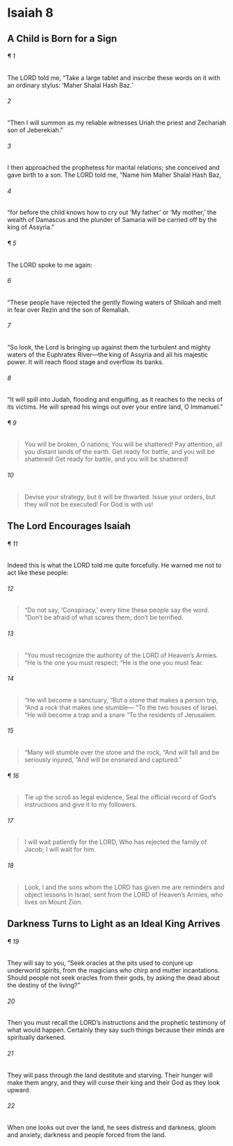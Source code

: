 # Isaiah 8
## A Child is Born for a Sign
###### ¶ 1
The LORD told me, “Take a large tablet and inscribe these words on it with an ordinary stylus: ‘Maher Shalal Hash Baz.’
###### 2
“Then I will summon as my reliable witnesses Uriah the priest and Zechariah son of Jeberekiah.”
###### 3
I then approached the prophetess for marital relations; she conceived and gave birth to a son. The LORD told me, “Name him Maher Shalal Hash Baz,
###### 4
“for before the child knows how to cry out ‘My father’ or ‘My mother,’ the wealth of Damascus and the plunder of Samaria will be carried off by the king of Assyria.”
###### ¶ 5
The LORD spoke to me again:
###### 6
“These people have rejected the gently flowing waters of Shiloah and melt in fear over Rezin and the son of Remaliah.
###### 7
“So look, the Lord is bringing up against them the turbulent and mighty waters of the Euphrates River—the king of Assyria and all his majestic power. It will reach flood stage and overflow its banks.
###### 8
“It will spill into Judah, flooding and engulfing, as it reaches to the necks of its victims. He will spread his wings out over your entire land, O Immanuel.”
###### ¶ 9
> You will be broken, O nations;
> You will be shattered!
> Pay attention, all you distant lands of the earth.
> Get ready for battle, and you will be shattered!
> Get ready for battle, and you will be shattered!
###### 10
> Devise your strategy, but it will be thwarted.
> Issue your orders, but they will not be executed!
> For God is with us!
## The Lord Encourages Isaiah
###### ¶ 11
Indeed this is what the LORD told me quite forcefully. He warned me not to act like these people:
###### 12
> “Do not say, ‘Conspiracy,’ every time these people say the word.
> “Don’t be afraid of what scares them; don’t be terrified.
###### 13
> “You must recognize the authority of the LORD of Heaven’s Armies.
> “He is the one you must respect;
> “He is the one you must fear.
###### 14
> “He will become a sanctuary,
> “But a stone that makes a person trip,
> “And a rock that makes one stumble—
> “To the two houses of Israel.
> “He will become a trap and a snare
> “To the residents of Jerusalem.
###### 15
> “Many will stumble over the stone and the rock,
> “And will fall and be seriously injured,
> “And will be ensnared and captured.”
###### ¶ 16
> Tie up the scroll as legal evidence,
> Seal the official record of God’s instructions and give it to my followers.
###### 17
> I will wait patiently for the LORD,
> Who has rejected the family of Jacob;
> I will wait for him.
###### 18
> Look, I and the sons whom the LORD has given me are reminders and object lessons in Israel, sent from the LORD of Heaven’s Armies, who lives on Mount Zion.
## Darkness Turns to Light as an Ideal King Arrives
###### ¶ 19
They will say to you, “Seek oracles at the pits used to conjure up underworld spirits, from the magicians who chirp and mutter incantations. Should people not seek oracles from their gods, by asking the dead about the destiny of the living?”
###### 20
Then you must recall the LORD’s instructions and the prophetic testimony of what would happen. Certainly they say such things because their minds are spiritually darkened.
###### 21
They will pass through the land destitute and starving. Their hunger will make them angry, and they will curse their king and their God as they look upward.
###### 22
When one looks out over the land, he sees distress and darkness, gloom and anxiety, darkness and people forced from the land.
